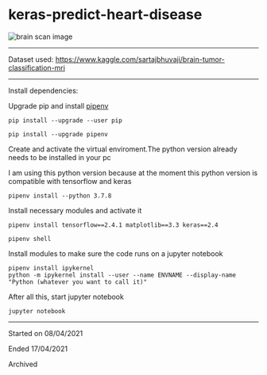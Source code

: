 # keras-predict-heart-disease

![brain scan image](https://www.naturalhealth365.com/wp-content/uploads/2016/08/heart-disease.jpg)

-----

Dataset used: https://www.kaggle.com/sartajbhuvaji/brain-tumor-classification-mri

-----


Install dependencies:

Upgrade pip and install [pipenv](https://pipenv.pypa.io/en/latest/)

```
pip install --upgrade --user pip

pip install --upgrade pipenv
```

Create and activate the virtual enviroment.The python version already needs to be installed in your pc

I am using this python version because at the moment this python version is  compatible with tensorflow and keras

```
pipenv install --python 3.7.8
```

Install necessary modules and activate it

```
pipenv install tensorflow==2.4.1 matplotlib==3.3 keras==2.4

pipenv shell
```

Install modules to make sure the code runs on a jupyter notebook

```
pipenv install ipykernel
python -m ipykernel install --user --name ENVNAME --display-name "Python (whatever you want to call it)"
```
After all this, start jupyter notebook

```
jupyter notebook
```

-----

Started on 08/04/2021

Ended 17/04/2021

Archived
